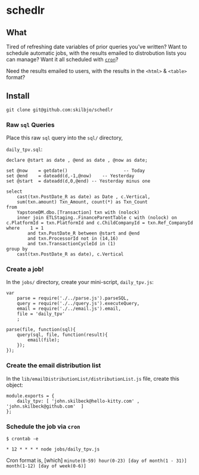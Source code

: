 # schedlr

## What

Tired of refreshing date variables of prior queries you've written? Want to schedule automatic jobs, with the results emailed to distrobution lists you can manage? Want it all scheduled with [`cron`](https://en.wikipedia.org/wiki/Cron)?

Need the results emailed to users, with the results in the `<html>` & `<table>` format?

## Install

`git clone git@github.com:skilbjo/schedlr`

### Raw `sql` Queries

Place this raw `sql` query into the `sql/` directory,

`daily_tpv.sql`:

````
declare @start as date , @end as date , @now as date;

set @now	= getdate()						-- Today
set @end	= dateadd(d,-1,@now)	-- Yesterday
set @start	= dateadd(d,0,@end)	-- Yesterday minus one

select
    cast(txn.PostDate_R as date) as Date , c.Vertical,         
    sum(txn.amount) Txn_Amount, count(*) as Txn_Count
from                      
    YapstoneDM.dbo.[Transaction] txn with (nolock)                        
    inner join ETLStaging..FinanceParentTable c with (nolock) on c.PlatformId = txn.PlatformId and c.ChildCompanyId = txn.Ref_CompanyId   
where    1 = 1                 
		and txn.PostDate_R between @start and @end            
		and txn.ProcessorId not in (14,16)                    
		and txn.TransactionCycleId in (1)        
group by
	cast(txn.PostDate_R as date), c.Vertical
````

### Create a job!

In the `jobs/` directory, create your mini-script, `daily_tpv.js`:

````
var 
	parse = require('./../parse.js').parseSQL,
	query = require('./../query.js').executeQuery,
	email = require('./../email.js').email,
	file = 'daily_tpv'
	;

parse(file, function(sql){
	query(sql, file, function(result){
		email(file);
	});
});
````

### Create the email distribution list

In the `lib/emailDistributionList/distributionList.js` file, create this object:

````
module.exports = {
	daily_tpv: [ 'john.skilbeck@hello-kitty.com' , 'john.skilbeck@github.com'  ]
};
````

### Schedule the job via `cron`

`$ crontab -e`

````
* 12 * * * * node jobs/daily_tpv.js 
````

Cron format is, [which] `minute(0-59) hour(0-23) [day of month(1 - 31)] month(1-12) [day of week(0-6)]`




